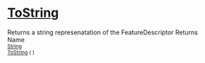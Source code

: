 # [ToString](./FeatureDescriptor-100663420.md)

Returns a string represenatation of the FeatureDescriptor
Returns<img width=500/>Name
<br>
<sub>[String](https://docs.microsoft.com/en-us/dotnet/api/System.String)</sub><img width=500/><sub>[ToString](./FeatureDescriptor-100663420.md) (  )</sub><br>


